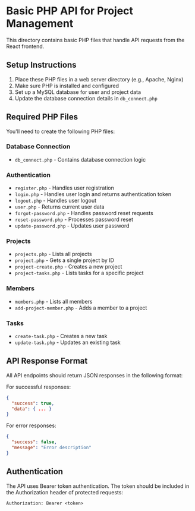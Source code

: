 
# Basic PHP API for Project Management

This directory contains basic PHP files that handle API requests from the React frontend.

## Setup Instructions

1. Place these PHP files in a web server directory (e.g., Apache, Nginx)
2. Make sure PHP is installed and configured
3. Set up a MySQL database for user and project data
4. Update the database connection details in `db_connect.php`

## Required PHP Files

You'll need to create the following PHP files:

### Database Connection
- `db_connect.php` - Contains database connection logic

### Authentication
- `register.php` - Handles user registration
- `login.php` - Handles user login and returns authentication token
- `logout.php` - Handles user logout
- `user.php` - Returns current user data
- `forgot-password.php` - Handles password reset requests
- `reset-password.php` - Processes password reset
- `update-password.php` - Updates user password

### Projects
- `projects.php` - Lists all projects
- `project.php` - Gets a single project by ID
- `project-create.php` - Creates a new project
- `project-tasks.php` - Lists tasks for a specific project

### Members
- `members.php` - Lists all members
- `add-project-member.php` - Adds a member to a project

### Tasks
- `create-task.php` - Creates a new task
- `update-task.php` - Updates an existing task

## API Response Format

All API endpoints should return JSON responses in the following format:

For successful responses:
```json
{
  "success": true,
  "data": { ... }
}
```

For error responses:
```json
{
  "success": false,
  "message": "Error description"
}
```

## Authentication

The API uses Bearer token authentication. The token should be included in the 
Authorization header of protected requests:

```
Authorization: Bearer <token>
```
